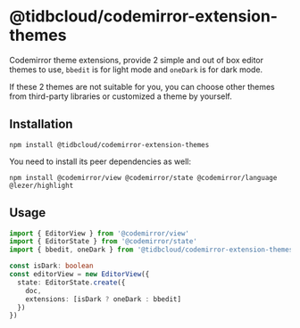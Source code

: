# @tidbcloud/codemirror-extension-themes

Codemirror theme extensions, provide 2 simple and out of box editor themes to use, `bbedit` is for light mode and `oneDark` is for dark mode.

If these 2 themes are not suitable for you, you can choose other themes from third-party libraries or customized a theme by yourself.

## Installation

```shell
npm install @tidbcloud/codemirror-extension-themes
```

You need to install its peer dependencies as well:

```shell
npm install @codemirror/view @codemirror/state @codemirror/language @lezer/highlight
```

## Usage

```ts
import { EditorView } from '@codemirror/view'
import { EditorState } from '@codemirror/state'
import { bbedit, oneDark } from '@tidbcloud/codemirror-extension-themes'

const isDark: boolean
const editorView = new EditorView({
  state: EditorState.create({
    doc,
    extensions: [isDark ? oneDark : bbedit]
  })
})
```
